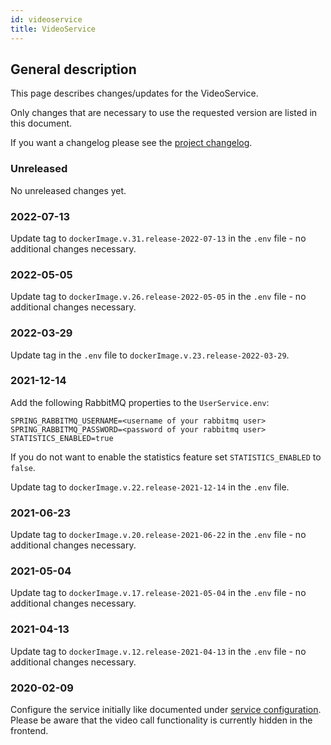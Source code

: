 ```yaml
---
id: videoservice
title: VideoService
---
```


## General description

This page describes changes/updates for the VideoService.

Only changes that are necessary to use the requested version are listed in this document.

If you want a changelog please see the [project changelog](https://github.com/CaritasDeutschland/caritas-onlineBeratung-videoService/blob/master/CHANGELOG.md).

### Unreleased

No unreleased changes yet.

### 2022-07-13

Update tag to `dockerImage.v.31.release-2022-07-13` in the `.env` file - no additional changes necessary.

### 2022-05-05

Update tag to `dockerImage.v.26.release-2022-05-05` in the `.env` file - no additional changes necessary.

### 2022-03-29

Update tag in the `.env` file to `dockerImage.v.23.release-2022-03-29`.

### 2021-12-14

Add the following RabbitMQ properties to the `UserService.env`:
```
SPRING_RABBITMQ_USERNAME=<username of your rabbitmq user>
SPRING_RABBITMQ_PASSWORD=<password of your rabbitmq user>
STATISTICS_ENABLED=true
```

If you do not want to enable the statistics feature set `STATISTICS_ENABLED` to `false`.

Update tag to `dockerImage.v.22.release-2021-12-14` in the `.env` file.

### 2021-06-23

Update tag to `dockerImage.v.20.release-2021-06-22` in the `.env` file - no additional changes necessary.

### 2021-05-04

Update tag to `dockerImage.v.17.release-2021-05-04` in the `.env` file - no additional changes necessary.

### 2021-04-13

Update tag to `dockerImage.v.12.release-2021-04-13` in the `.env` file - no additional changes necessary.

### 2020-02-09

Configure the service initially like documented under [service configuration](../backend/service-configuration.md#videoservice).
Please be aware that the video call functionality is currently hidden in the frontend.
